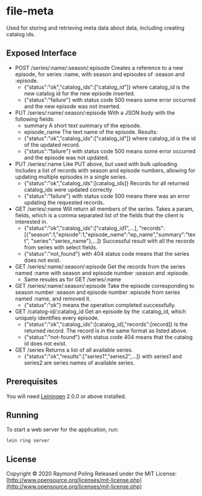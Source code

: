 # file-meta

Used for storing and retrieving meta data about data, including creating catalog
ids.

## Exposed Interface

- POST /series/:name/:season/:episode
  Creates a reference to a new episode, for series :name, with season and episodes
  of :season and :episode.
  * {"status":"ok","catalog_ids":["catalog_id"]} where catalog_id is the new
  catalog id for the new episode inserted.
  * {"status":"failure"} with status code 500 means some error occurred and
  the new episode was not inserted.
- PUT /series/:name/:season/:episode
  With a JSON body with the following fields:
  * summary A short text summary of the episode.
  * episode_name The text name of the episode.
  Results:
  * {"status":"ok","catalog_ids":["catalog_id"]} where catalog_id is the id of
  the updated record.
  * {"status":"failure"} with status code 500 means some error occurred and
  the episode was not updated.
- PUT /series/:name
  Like PUT above, but used with bulk uploading. Includes a list of records with
  season and episode numbers, allowing for updating multiple episodes in a single
  series.
  * {"status":"ok","catalog_ids":[catalog_ids]} Records for all returned catalog_ids
  were updated correctly
  * {"status":"failure"} with status code 500 means there was an error updating
  the requested records.
- GET /series/:name
  Will return all members of the series. Takes a param, fields, which is a comma
  separated list of the fields that the client is interested in.
  * {"status":"ok","catalog_ids":["catalog_id1",...],
  "records":[{"season":1,"episode":1,"episode_name":"ep_name","summary":"text",
  "series":"series_name"},...]} Successful result with all the records from series
  with select fields.
  * {"status":"not_found"} with 404 status code means that the series does not exist.
- GET /series/:name/:season/:episode
  Get the records from the series named :name with season and episode number :season
  and :episode.
  * Same resules as for GET /series/:name
- GET /series/:name/:season/:episode
  Take the episode corresponding to season number :season and episode number
  :episode from series named :name, and removed it.
  * {"status":"ok"} means the operation completed successfully.
- GET /catalog-id/:catalog_id
  Get an episode by the :catalog_id, which uniquely identifies every episode.
  * {"status":"ok","catalog_ids":[catalog_id],"records":[record]} Is the returned
  record. The record is in the same format as listed above.
  * {"status":"not-found"} with status code 404 means that the catalog id does not
  exist.
- GET /series
  Returns a list of all available series.
  * {"status":"ok","results":["series1","series2",...]} with series1 and series2
  are series names of available series.

## Prerequisites

You will need [Leiningen][] 2.0.0 or above installed.

[leiningen]: https://github.com/technomancy/leiningen

## Running

To start a web server for the application, run:

    lein ring server

## License

Copyright © 2020 Raymond Poling
Released under the MIT License: [http://www.opensource.org/licenses/mit-license.php](http://www.opensource.org/licenses/mit-license.php)
